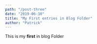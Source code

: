 ```yaml
---
path: "/post-three"
date: "2019-06-10"
title: "My First entries in Blog Folder"
author: "Patrick"
---
```


This is my **first** in blog Folder